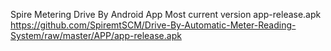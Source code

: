 Spire Metering Drive By Android App
Most current version app-release.apk
https://github.com/SpiremtSCM/Drive-By-Automatic-Meter-Reading-System/raw/master/APP/app-release.apk
